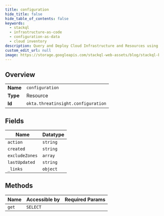 ```yaml
---
title: configuration
hide_title: false
hide_table_of_contents: false
keywords:
  - stackql
  - infrastructure-as-code
  - configuration-as-data
  - cloud inventory
description: Query and Deploy Cloud Infrastructure and Resources using SQL
custom_edit_url: null
image: https://storage.googleapis.com/stackql-web-assets/blog/stackql-blog-post-featured-image.png
---
```

  
    

## Overview
<table><tbody>
<tr><td><b>Name</b></td><td><code>configuration</code></td></tr>
<tr><td><b>Type</b></td><td>Resource</td></tr>
<tr><td><b>Id</b></td><td><code>okta.threatinsight.configuration</code></td></tr>
</tbody></table>

## Fields
| Name | Datatype |
| ---- | -------- |
| `action` | `string` |
| `created` | `string` |
| `excludeZones` | `array` |
| `lastUpdated` | `string` |
| `_links` | `object` |
## Methods
| Name | Accessible by | Required Params |
| ---- | ------------- | --------------- |
| `get` | `SELECT` |  |
